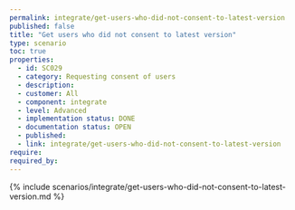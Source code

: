 ```yaml
---
permalink: integrate/get-users-who-did-not-consent-to-latest-version
published: false
title: "Get users who did not consent to latest version"
type: scenario
toc: true
properties:
  - id: SC029
  - category: Requesting consent of users
  - description:
  - customer: All
  - component: integrate
  - level: Advanced
  - implementation status: DONE
  - documentation status: OPEN
  - published:
  - link: integrate/get-users-who-did-not-consent-to-latest-version
require:
required_by:
---
```


{% include scenarios/integrate/get-users-who-did-not-consent-to-latest-version.md %}
